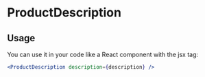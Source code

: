 # ProductDescription

## Usage
You can use it in your code like a React component with the jsx tag:

```jsx
<ProductDescription description={description} /> 
```